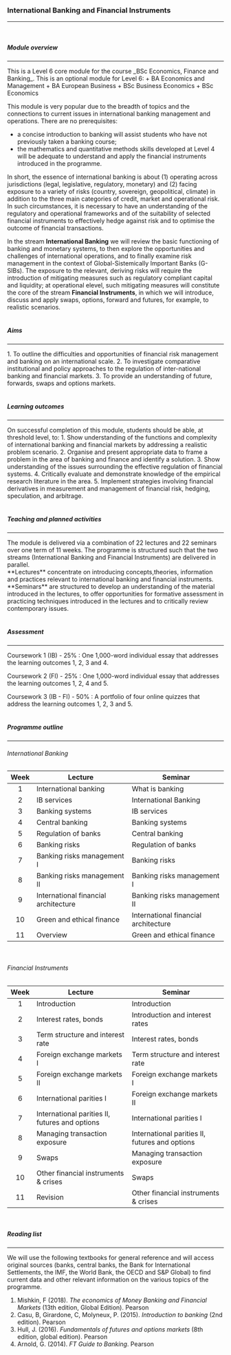 <h3>International Banking and Financial Instruments</h3>
<hr />
<br>      
<h5>Module overview</h5>
<hr />
This is a Level 6 core module for the course _BSc Economics, Finance and Banking_. This is an optional module for Level 6:
+ BA Economics and Management
+ BA European Business
+ BSc Business Economics
+ BSc Economics

This module is very popular due to the breadth of topics and the connections to current issues in international banking management and operations. There are no prerequisites:
+ a concise introduction to banking will assist students who have not previously taken a banking course;
+ the mathematics and quantitative methods skills developed at Level 4 will be adequate to understand and apply the financial instruments introduced in the programme.

In short, the essence of international banking is about (1) operating across jurisdictions (legal, legislative, regulatory, monetary) and (2) facing exposure to a variety of risks (country, sovereign, geopolitical, climate) in addition to the three main categories of credit, market and operational risk. In such circumstances, it is necessary to have an understanding of the regulatory and operational frameworks and of the suitability of selected financial instruments to effectively hedge against risk and to optimise the outcome of financial transactions.

In the stream **International Banking** we will review the basic functioning of banking and monetary systems, to then explore the opportunities and challenges of international operations, and to finally examine risk management in the context of Global-Sistemically Important Banks (G-SIBs). The exposure to the relevant, deriving risks will require the introduction of mitigating measures such as regulatory compliant capital and liquidity; at operational elevel, such mitigating measures will constitute the core of the stream **Financial Instruments**, in which we will introduce, discuss and apply swaps, options, forward and futures, for example, to realistic scenarios.
<br><br>

<h5>Aims</h5>
<hr />
1. To outline the difficulties and opportunities of financial risk management and banking on an international scale.
2. To investigate comparative institutional and policy approaches to the regulation of inter-national banking and financial markets.
3. To provide an understanding of future, forwards, swaps and options markets.
<br><br>

<h5>Learning outcomes</h5>
<hr>
On successful completion of this module, students should be able, at threshold level, to:
1. Show understanding of the functions and complexity of international banking and financial markets by addressing a realistic problem scenario.
2. Organise and present appropriate data to frame a problem in the area of banking and finance and identify a solution.
3. Show understanding of the issues surrounding the effective regulation of financial systems.
4. Critically evaluate and demonstrate knowledge of the empirical research literature in the area.
5. Implement strategies involving financial derivatives in measurement and management of financial risk, hedging, speculation, and arbitrage.
<br><br>

<h5>Teaching and planned activities</h5>
<hr>
The module is delivered via a combination of 22 lectures and 22 seminars over one term of 11 weeks. The programme is structured such that the two streams (International Banking and Financial Instruments) are delivered in parallel.<br>
**Lectures** concentrate on introducing concepts,theories, information and practices relevant to international banking and financial instruments.<br>
**Seminars** are structured to develop an understanding of the material introduced in the lectures, to offer opportunities for formative assessment in practicing techniques introduced in the lectures and to critically review contemporary issues.
<br><br>

<h5>Assessment</h5>
<hr>
Coursework 1 (IB) - 25%
: One 1,000-word individual essay that addresses the learning outcomes 1, 2, 3 and 4.

Coursework 2 (FI) - 25%
: One 1,000-word individual essay that addresses the learning outcomes 1, 2, 4 and 5.

Coursework 3 (IB - FI) - 50%
: A portfolio of four online quizzes that address the learning outcomes 1, 2, 3 and 5.
<br><br>

<h5>Programme outline</h5>
<hr>

<h6>International Banking</h6>

|  Week  | Lecture                              | Seminar                              |
|:------:|--------------------------------------|--------------------------------------|
| 1      | International banking                | What is banking                      |
| 2      | IB services                          | International Banking                |
| 3      | Banking systems                      | IB services                          |
| 4      | Central banking                      | Banking systems                      |
| 5      | Regulation of banks                  | Central banking                      |
| 6      | Banking risks                        | Regulation of banks                  |
| 7      | Banking risks management I           | Banking risks                        |
| 8      | Banking risks management II          | Banking risks management I           |
| 9      | International financial architecture | Banking risks management II          |
| 10     | Green and ethical finance            | International financial architecture |
| 11     | Overview                             | Green and ethical finance            |

<br>
<h6>Financial Instruments</h6>

|  Week  | Lecture                                       | Seminar                                       |
|:------:|-----------------------------------------------|-----------------------------------------------|
| 1      | Introduction                                  | Introduction                                  |
| 2      | Interest rates, bonds                         | Introduction and interest rates               |
| 3      | Term structure and interest rate              | Interest rates, bonds                         |
| 4      | Foreign exchange markets I                    | Term structure and interest rate              |
| 5      | Foreign exchange markets II                   | Foreign exchange markets I                    |
| 6      | International parities I                      | Foreign exchange markets II                   |
| 7      | International parities II, futures and options| International parities I                      |
| 8      | Managing transaction exposure                 | International parities II, futures and options|
| 9      | Swaps                                         | Managing transaction exposure                 |
| 10     | Other financial instruments & crises          | Swaps                                         |
| 11     | Revision                                      | Other financial instruments & crises          |

<br>

<h5>Reading list</h5>
<hr>
We will use the following textbooks for general reference and will access original sources (banks, central banks, the Bank for International Settlements, the IMF, the World Bank, the OECD and S&P Global) to find current data and other relevant information on the various topics of the programme.

1. Mishkin, F (2018). _The economics of Money Banking and Financial Markets_ (13th edition, Global Edition). Pearson
2. Casu, B, Girardone, C, Molyneux, P. (2015). _Introduction to banking_ (2nd edition). Pearson
3. Hull, J. (2016). _Fundamentals of futures and options markets_ (8th edition, global edition). Pearson
4. Arnold, G. (2014). _FT Guide to Banking_. Pearson
